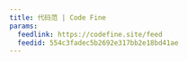 ```yaml
---
title: 代码范 | Code Fine
params:
  feedlink: https://codefine.site/feed
  feedid: 554c3fadec5b2692e317bb2e18bd41ae
---
```

